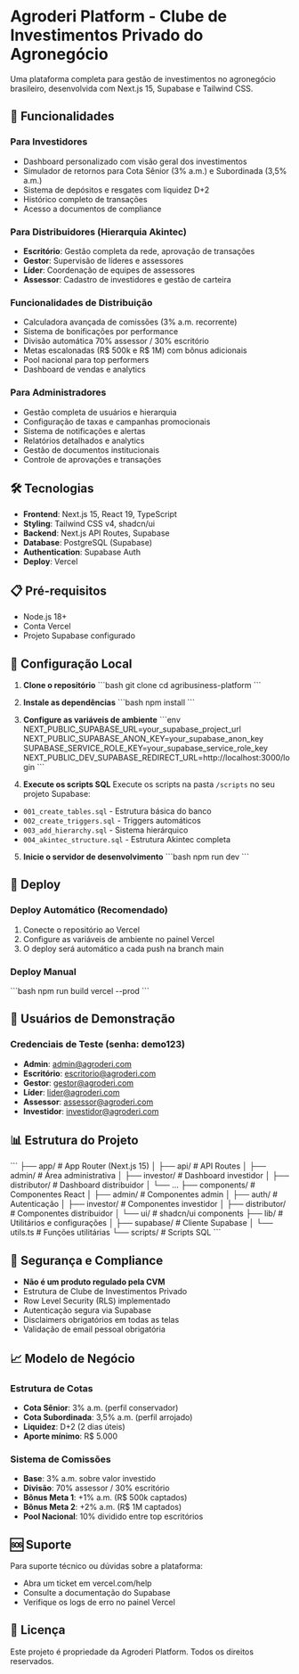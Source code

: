 # Agroderi Platform - Clube de Investimentos Privado do Agronegócio

Uma plataforma completa para gestão de investimentos no agronegócio brasileiro, desenvolvida com Next.js 15, Supabase e Tailwind CSS.

## 🚀 Funcionalidades

### Para Investidores
- Dashboard personalizado com visão geral dos investimentos
- Simulador de retornos para Cota Sênior (3% a.m.) e Subordinada (3,5% a.m.)
- Sistema de depósitos e resgates com liquidez D+2
- Histórico completo de transações
- Acesso a documentos de compliance

### Para Distribuidores (Hierarquia Akintec)
- **Escritório**: Gestão completa da rede, aprovação de transações
- **Gestor**: Supervisão de líderes e assessores
- **Líder**: Coordenação de equipes de assessores
- **Assessor**: Cadastro de investidores e gestão de carteira

### Funcionalidades de Distribuição
- Calculadora avançada de comissões (3% a.m. recorrente)
- Sistema de bonificações por performance
- Divisão automática 70% assessor / 30% escritório
- Metas escalonadas (R$ 500k e R$ 1M) com bônus adicionais
- Pool nacional para top performers
- Dashboard de vendas e analytics

### Para Administradores
- Gestão completa de usuários e hierarquia
- Configuração de taxas e campanhas promocionais
- Sistema de notificações e alertas
- Relatórios detalhados e analytics
- Gestão de documentos institucionais
- Controle de aprovações e transações

## 🛠 Tecnologias

- **Frontend**: Next.js 15, React 19, TypeScript
- **Styling**: Tailwind CSS v4, shadcn/ui
- **Backend**: Next.js API Routes, Supabase
- **Database**: PostgreSQL (Supabase)
- **Authentication**: Supabase Auth
- **Deploy**: Vercel

## 📋 Pré-requisitos

- Node.js 18+ 
- Conta Vercel
- Projeto Supabase configurado

## 🔧 Configuração Local

1. **Clone o repositório**
\`\`\`bash
git clone <repository-url>
cd agribusiness-platform
\`\`\`

2. **Instale as dependências**
\`\`\`bash
npm install
\`\`\`

3. **Configure as variáveis de ambiente**
\`\`\`env
NEXT_PUBLIC_SUPABASE_URL=your_supabase_project_url
NEXT_PUBLIC_SUPABASE_ANON_KEY=your_supabase_anon_key
SUPABASE_SERVICE_ROLE_KEY=your_supabase_service_role_key
NEXT_PUBLIC_DEV_SUPABASE_REDIRECT_URL=http://localhost:3000/login
\`\`\`

4. **Execute os scripts SQL**
Execute os scripts na pasta `/scripts` no seu projeto Supabase:
- `001_create_tables.sql` - Estrutura básica do banco
- `002_create_triggers.sql` - Triggers automáticos
- `003_add_hierarchy.sql` - Sistema hierárquico
- `004_akintec_structure.sql` - Estrutura Akintec completa

5. **Inicie o servidor de desenvolvimento**
\`\`\`bash
npm run dev
\`\`\`

## 🚀 Deploy

### Deploy Automático (Recomendado)
1. Conecte o repositório ao Vercel
2. Configure as variáveis de ambiente no painel Vercel
3. O deploy será automático a cada push na branch main

### Deploy Manual
\`\`\`bash
npm run build
vercel --prod
\`\`\`

## 👥 Usuários de Demonstração

### Credenciais de Teste (senha: demo123)
- **Admin**: admin@agroderi.com
- **Escritório**: escritorio@agroderi.com  
- **Gestor**: gestor@agroderi.com
- **Líder**: lider@agroderi.com
- **Assessor**: assessor@agroderi.com
- **Investidor**: investidor@agroderi.com

## 📊 Estrutura do Projeto

\`\`\`
├── app/                    # App Router (Next.js 15)
│   ├── api/               # API Routes
│   ├── admin/             # Área administrativa
│   ├── investor/          # Dashboard investidor
│   ├── distributor/       # Dashboard distribuidor
│   └── ...
├── components/            # Componentes React
│   ├── admin/            # Componentes admin
│   ├── auth/             # Autenticação
│   ├── investor/         # Componentes investidor
│   ├── distributor/      # Componentes distribuidor
│   └── ui/               # shadcn/ui components
├── lib/                  # Utilitários e configurações
│   ├── supabase/         # Cliente Supabase
│   └── utils.ts          # Funções utilitárias
└── scripts/              # Scripts SQL
\`\`\`

## 🔐 Segurança e Compliance

- **Não é um produto regulado pela CVM**
- Estrutura de Clube de Investimentos Privado
- Row Level Security (RLS) implementado
- Autenticação segura via Supabase
- Disclaimers obrigatórios em todas as telas
- Validação de email pessoal obrigatória

## 📈 Modelo de Negócio

### Estrutura de Cotas
- **Cota Sênior**: 3% a.m. (perfil conservador)
- **Cota Subordinada**: 3,5% a.m. (perfil arrojado)
- **Liquidez**: D+2 (2 dias úteis)
- **Aporte mínimo**: R$ 5.000

### Sistema de Comissões
- **Base**: 3% a.m. sobre valor investido
- **Divisão**: 70% assessor / 30% escritório
- **Bônus Meta 1**: +1% a.m. (R$ 500k captados)
- **Bônus Meta 2**: +2% a.m. (R$ 1M captados)
- **Pool Nacional**: 10% dividido entre top escritórios

## 🆘 Suporte

Para suporte técnico ou dúvidas sobre a plataforma:
- Abra um ticket em vercel.com/help
- Consulte a documentação do Supabase
- Verifique os logs de erro no painel Vercel

## 📄 Licença

Este projeto é propriedade da Agroderi Platform. Todos os direitos reservados.
